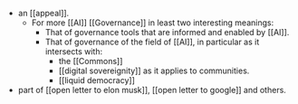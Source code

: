 - an [[appeal]].
  - For more [[AI]] [[Governance]] in least two interesting meanings:
    - That of governance tools that are informed and enabled by [[AI]].
    - That of governance of the field of [[AI]], in particular as it intersects with:
      - the [[Commons]]
      - [[digital sovereignity]] as it applies to communities.
      - [[liquid democracy]]
- part of [[open letter to elon musk]], [[open letter to google]] and others.